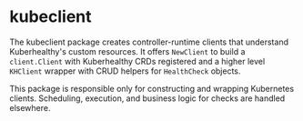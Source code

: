 # kubeclient

The kubeclient package creates controller-runtime clients that understand Kuberhealthy's custom resources. It offers `NewClient` to build a `client.Client` with Kuberhealthy CRDs registered and a higher level `KHClient` wrapper with CRUD helpers for `HealthCheck` objects.

This package is responsible only for constructing and wrapping Kubernetes clients. Scheduling, execution, and business logic for checks are handled elsewhere.
